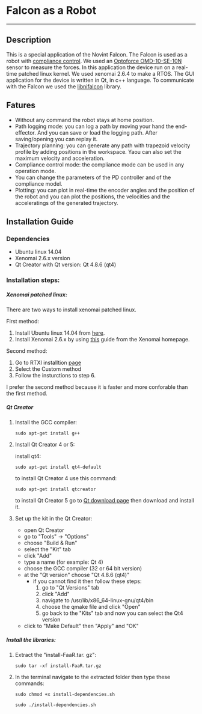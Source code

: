 # Falcon as a Robot


--------------------

## Description

This is a special application of the Novint Falcon. The Falcon is used as a robot with [compliance control](http://ocw.mit.edu/courses/mechanical-engineering/2-12-introduction-to-robotics-fall-2005/lecture-notes/chapter9.pdf). We used an [Optoforce OMD-10-SE-10N](http://optoforce.com/wp-content/uploads/2014/05/OMD-10-SE-10N-DATASHEET-1.41.pdf) sensor to measure the forces. In this application the device run on a real-time patched linux kernel. We used xenomai 2.6.4 to make a RTOS. The GUI application for the device is written in Qt, in c++ language. To communicate with the Falcon we used the [libnifalcon](http://qdot.github.io/libnifalcon/) library.

## Fatures

- Without any command the robot stays at home position.
- Path logging mode: you can log a path by moving your hand the end-effector. And you can save or load the logging path. After saving/opening you can replay it.
- Trajectory planning: you can generate any path with trapezoid velocity profile by adding positions in the workspace. Yaou can also set the maximum velocity and acceleration.
- Compliance control mode: the compliance mode can be used in any operation mode.
- You can change the parameters of the PD controller and of the compliance model.
- Plotting: you can plot in real-time the encoder angles and the position of the robot and you can plot the positions, the velocities and the acceleratings of the generated trajectory.

## Installation Guide

### Dependencies

- Ubuntu linux 14.04
- Xenomai 2.6.x version
- Qt Creator with Qt version: Qt 4.8.6 (qt4)

### Installation steps:

##### Xenomai patched linux:

There are two ways to install xenomai patched linux.


First method:

1. Install Ubuntu linux 14.04 from [here](http://www.ubuntu.com/download/alternative-downloads).
2. Install Xenomai 2.6.x by using [this](https://xenomai.org//installing-xenomai-2-x/) guide from the Xenomai homepage.

Second method:

1. Go to RTXI installtion [page](http://rtxi.org/install/)
2. Select the Custom method
3. Follow the insturctions to step 6.

I prefer the second method because it is faster and more conforable than the first method.

##### Qt Creator

1. Install the GCC compiler:
	```
	sudo apt-get install g++
	```
2. Install Qt Creator 4 or 5:

	install qt4:
     ```
    sudo apt-get install qt4-default
    ```

	to install Qt Creator 4 use this command:

    ```
    sudo apt-get install qtcreator
    ```
    
    to install Qt Creator 5 go to [Qt download page](https://www.qt.io/download-open-source/#section-2) then download and install it.
    

3. Set up the kit in the Qt Creator:

	- open Qt Creator
	- go to "Tools" -> "Options"
	- choose "Build & Run"
	- select the "Kit" tab
	- click "Add"
	- type a name (for example: Qt 4)
	- choose the GCC compiler (32 or 64 bit version)
	- at the "Qt version" choose "Qt 4.8.6 (qt4)"
		- if you cannot find it then follow these steps:
			1. go to "Qt Versions" tab
			2. click "Add"
			3. navigate to /usr/lib/x86_64-linux-gnu/qt4/bin
			4. choose the qmake file and click "Open"
			5. go back to the "Kits" tab and now you can select the Qt4 version
	- click to "Make Default" then "Apply" and "OK"

##### Install the libraries:

1. Extract the "install-FaaR.tar. gz":
	
    ```
    sudo tar -xf install-FaaR.tar.gz
    ```
2. In the terminal navigate to the extracted folder then type these commands:
	
    ```
    sudo chmod +x install-dependencies.sh
    ```
    ```
    sudo ./install-dependencies.sh
    ```
    